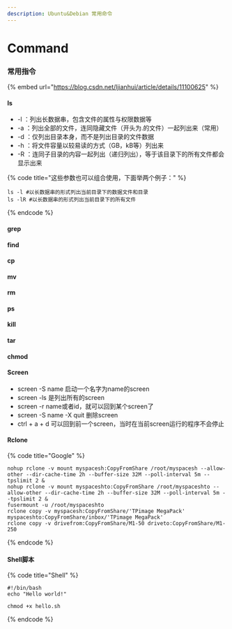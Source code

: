 ```yaml
---
description: Ubuntu&Debian 常用命令
---
```


# Command

### 常用指令

{% embed url="https://blog.csdn.net/ljianhui/article/details/11100625" %}

#### ls

* -l ：列出长数据串，包含文件的属性与权限数据等 
* -a ：列出全部的文件，连同隐藏文件（开头为.的文件）一起列出来（常用） 
* -d ：仅列出目录本身，而不是列出目录的文件数据 
* -h ：将文件容量以较易读的方式（GB，kB等）列出来 
* -R ：连同子目录的内容一起列出（递归列出），等于该目录下的所有文件都会显示出来  

{% code title="这些参数也可以组合使用，下面举两个例子：" %}
```text
ls -l #以长数据串的形式列出当前目录下的数据文件和目录 
ls -lR #以长数据串的形式列出当前目录下的所有文件
```
{% endcode %}

#### grep

#### find

#### cp

#### mv

#### rm

#### ps

#### kill

#### tar

#### chmod

#### Screen

* screen -S name 启动一个名字为name的screen
* screen -ls 是列出所有的screen
* screen -r name或者id，就可以回到某个screen了
* screen -S name -X quit 删除screen
* ctrl + a + d 可以回到前一个screen，当时在当前screen运行的程序不会停止

#### Rclone

{% code title="Google" %}
```text
nohup rclone -v mount myspacesh:CopyFromShare /root/myspacesh --allow-other --dir-cache-time 2h --buffer-size 32M --poll-interval 5m --tpslimit 2 &
nohup rclone -v mount myspaceshto:CopyFromShare /root/myspaceshto --allow-other --dir-cache-time 2h --buffer-size 32M --poll-interval 5m --tpslimit 2 &
fusermount -u /root/myspaceshto
rclone copy -v myspacesh:CopyFromShare/'TPimage MegaPack' myspaceshto:CopyFromShare/inbox/'TPimage MegaPack'
rclone copy -v drivefrom:CopyFromShare/M1-50 driveto:CopyFromShare/M1-250
```
{% endcode %}

#### Shell脚本

{% code title="Shell" %}
```text
#!/bin/bash
echo "Hello world!"

chmod +x hello.sh
```
{% endcode %}




